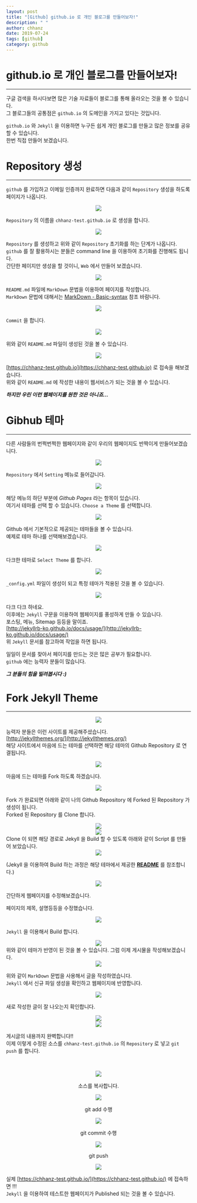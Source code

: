 ```yaml
---
layout: post
title: "[Github] github.io 로 개인 블로그를 만들어보자!"
description: " "
author: chhanz
date: 2019-07-24
tags: [github]
category: github
---
```


# github.io 로 개인 블로그를 만들어보자!
* * *
구글 검색을 하시다보면 많은 기술 자료들이 블로그를 통해 올라오는 것을 볼 수 있습니다.   
그 블로그들의 공통점은 `github.io` 의 도메인을 가지고 있다는 것입니다.   
   
`github.io` 와 `Jekyll` 을 이용하면 누구든 쉽게 개인 블로그를 만들고 많은 정보를 공유 할 수 있습니다.   
한번 직접 만들어 보겠습니다.   

# Repository 생성
* * *
`github` 를 가입하고 이메일 인증까지 완료하면 다음과 같이 `Repository` 생성을 하도록 페이지가 나옵니다.   
   
<center><img src="/assets/images/post/2019-07-24-github-io/img1.png" style="max-width: 100%; height: auto;"></center>   
   
`Repository` 의 이름을 `chhanz-test.github.io` 로 생성을 합니다.   
   
<center><img src="/assets/images/post/2019-07-24-github-io/img2.png" style="max-width: 100%; height: auto;"></center>   
   
`Repository` 를 생성하고 위와 같이 `Repository` 초기화를 하는 단계가 나옵니다.   
`github` 를 잘 활용하시는 분들은 command line 을 이용하여 초기화를 진행해도 됩니다.   
간단한 페이지만 생성을 할 것이니, `Web` 에서 만들어 보겠습니다.   
   
<center><img src="/assets/images/post/2019-07-24-github-io/img3.png" style="max-width: 100%; height: auto;"></center>   
    
`README.md` 파일에 `MarkDown` 문법을 이용하여 페이지를 작성합니다.   
`MarkDown` 문법에 대해서는 [MarkDown - Basic-syntax](https://www.markdownguide.org/basic-syntax) 참조 바람니다.   
   
<center><img src="/assets/images/post/2019-07-24-github-io/img4.png" style="max-width: 100%; height: auto;"></center>   
   
`Commit` 을 합니다.   
   
<center><img src="/assets/images/post/2019-07-24-github-io/img5.png" style="max-width: 100%; height: auto;"></center>   
   
위와 같이 `README.md` 파일이 생성된 것을 볼 수 있습니다.   
   
   
<center><img src="/assets/images/post/2019-07-24-github-io/img6.png" style="max-width: 100%; height: auto;"></center>   
   
[https://chhanz-test.github.io](https://chhanz-test.github.io) 로 접속을 해보겠습니다.   
위와 같이 `README.md` 에 작성한 내용이 웹서비스가 되는 것을 볼 수 있습니다.   
   
***하지만 우린 이런 웹페이지를 원한 것은 아니죠...***
   
# Gibhub 테마
* * *
다른 사람들의 번쩍번쩍한 웹페이지와 같이 우리의 웹페이지도 반짝이게 만들어보겠습니다.   
   
<center><img src="/assets/images/post/2019-07-24-github-io/img7.png" style="max-width: 100%; height: auto;"></center>   
   
`Repository` 에서 `Setting` 메뉴로 들어갑니다.   
   
<center><img src="/assets/images/post/2019-07-24-github-io/img8.png" style="max-width: 100%; height: auto;"></center>   
   
해당 메뉴의 하단 부분에 *Github Pages* 라는 항목이 있습니다.   
여기서 테마를 선택 할 수 있습니다. `Choose a Theme` 를 선택합니다.   
   
<center><img src="/assets/images/post/2019-07-24-github-io/img9.png" style="max-width: 100%; height: auto;"></center>   
   
Github 에서 기본적으로 제공되는 테마들을 볼 수 있습니다.   
예제로 테마 하나를 선택해보겠습니다.   
   
<center><img src="/assets/images/post/2019-07-24-github-io/img10.png" style="max-width: 100%; height: auto;"></center>   
   
다크한 테마로 `Select Theme` 를 합니다.   
   
<center><img src="/assets/images/post/2019-07-24-github-io/img11.png" style="max-width: 100%; height: auto;"></center>   
   
`_config.yml` 파일이 생성이 되고 특정 테마가 적용된 것을 볼 수 있습니다.   
   
<center><img src="/assets/images/post/2019-07-24-github-io/img12.png" style="max-width: 100%; height: auto;"></center>   
   
다크 다크 하네요.   
이후에는 `Jekyll` 구문을 이용하여 웹페이지를 풍성하게 만들 수 있습니다.   
포스팅, 메뉴, Sitemap 등등을 말이죠.   
[http://jekyllrb-ko.github.io/docs/usage/](http://jekyllrb-ko.github.io/docs/usage/)   
위 `Jekyll` 문서를 참고하여 작업을 하면 됩니다.   
   
일일이 문서를 찾아서 페이지를 만드는 것은 많은 공부가 필요합니다.   
`github` 에는 능력자 분들이 많습니다.   
   
***그 분들의 힘을 빌려봅시다 :)***   

# Fork Jekyll Theme
* * *
   
<center><img src="/assets/images/post/2019-07-24-github-io/img13.png" style="max-width: 100%; height: auto;"></center>   
   
능력자 분들은 이런 사이트를 제공해주셨습니다.   
[http://jekyllthemes.org/](http://jekyllthemes.org/)   
해당 사이트에서 마음에 드는 테마를 선택하면 해당 테마의 Github Repository 로 연결됩니다.   
   
<center><img src="/assets/images/post/2019-07-24-github-io/img14.png" style="max-width: 100%; height: auto;"></center>   
   
마음에 드는 테마를 Fork 하도록 하겠습니다.   
   
<center><img src="/assets/images/post/2019-07-24-github-io/img15.png" style="max-width: 100%; height: auto;"></center>   
   
Fork 가 완료되면 아래와 같이 나의 Github Repository 에 Forked 된 Repository 가 생성이 됩니다.   
Forked 된 Repository 를 Clone 합니다.   
   
<center><img src="/assets/images/post/2019-07-24-github-io/img16.png" style="max-width: 100%; height: auto;"></center>   
   
   
<center><img src="/assets/images/post/2019-07-24-github-io/img17.png" style="max-width: 100%; height: auto;"></center>   
Clone 이 되면 해당 경로로 Jekyll 을 Build 할 수 있도록 아래와 같이 Script 를 만들어 보았습니다.   
   
<center><img src="/assets/images/post/2019-07-24-github-io/img18.png" style="max-width: 100%; height: auto;"></center>   
   
(Jekyll 을 이용하여 Build 하는 과정은 해당 테마에서 제공한 **[README](https://github.com/tocttou/hacker-blog)** 를 참조합니다.)   
   
   
<center><img src="/assets/images/post/2019-07-24-github-io/img19.png" style="max-width: 100%; height: auto;"></center>   
   
간단하게 웹페이지를 수정해보겠습니다.   

페이지의 제목, 설명등등을 수정했습니다.   
   
   
<center><img src="/assets/images/post/2019-07-24-github-io/img20.png" style="max-width: 100%; height: auto;"></center>   
   
`Jekyll` 을 이용해서 Build 합니다.   
   
<center><img src="/assets/images/post/2019-07-24-github-io/img21.png" style="max-width: 100%; height: auto;"></center>   
위와 같이 테마가 반영이 된 것을 볼 수 있습니다.   
그럼 이제 게시물을 작성해보겠습니다.   
   
<center><img src="/assets/images/post/2019-07-24-github-io/img22.png" style="max-width: 100%; height: auto;"></center>   
   
위와 같이 `MarkDown` 문법을 사용해서 글을 작성하였습니다.   
`Jekyll` 에서 신규 파일 생성을 확인하고 웹페이지에 반영합니다.   
   
<center><img src="/assets/images/post/2019-07-24-github-io/img23.png" style="max-width: 100%; height: auto;"></center>   
   
새로 작성한 글이 잘 나오는지 확인합니다.   
   
<center><img src="/assets/images/post/2019-07-24-github-io/img24.png" style="max-width: 100%; height: auto;"></center>   
   
   
<center><img src="/assets/images/post/2019-07-24-github-io/img25.png" style="max-width: 100%; height: auto;"></center>   
   
게시글의 내용까지 완벽합니다!!   
이제 이렇게 수정된 소스를 `chhanz-test.github.io` 의 `Repository` 로 넣고 `git push` 를 합니다.   
   
   
   
<center><p>&nbsp;</p><img src="/assets/images/post/2019-07-24-github-io/img29.png" style="max-width: 100%; height: auto;"><p>소스를 복사합니다.</p>
<img src="/assets/images/post/2019-07-24-github-io/img30.png" style="max-width: 100%; height: auto;"><p>git add 수행</p>
<img src="/assets/images/post/2019-07-24-github-io/img31.png" style="max-width: 100%; height: auto;"><p>git commit 수행</p>
<img src="/assets/images/post/2019-07-24-github-io/img32.png" style="max-width: 100%; height: auto;"><p>git push</p>
<img src="/assets/images/post/2019-07-24-github-io/img33.png" style="max-width: 100%; height: auto;"></center>
   
   
 
실제 [https://chhanz-test.github.io/](https://chhanz-test.github.io/) 에 접속하면 !!!   
`Jekyll` 을 이용하여 테스트한 웹페이지가 Published 되는 것을 볼 수 있습니다.   
   
